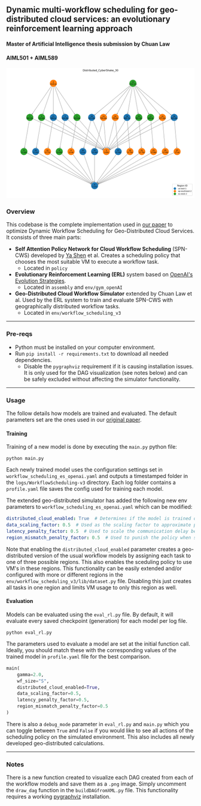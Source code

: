 ## Dynamic multi-workflow scheduling for geo-distributed cloud services: an evolutionary reinforcement learning approach
#### Master of Artificial Intelligence thesis submission by Chuan Law
#### AIML501 + AIML589
![alt text](reference_workflows/CyberShake_30_geo_distributed.png)

### Overview

This codebase is the complete implementation used in [our paper](Chuan-Law-MAI-Thesis-2024.pdf) to optimize Dynamic Workflow Scheduling for
Geo-Distributed Cloud Services. It consists of three main parts:
- **Self Attention Policy Network for Cloud Workflow Scheduling** (SPN-CWS) developed by [Ya Shen](https://github.com/YaShen998) et al. 
  Creates a scheduling policy that chooses the most suitable VM to execute a workflow task.
  - Located in `policy`
- **Evolutionary Reinforcement Learning (ERL)** system based on [OpenAI's Evolution Strategies](https://openai.com/index/evolution-strategies/).
  - Located in `assembly` and `env/gym_openAI`
- **Geo-Distributed Cloud Workflow Simulator** extended by Chuan Law et al.
  Used by the ERL system to train and evaluate SPN-CWS with geographically distributed workflow tasks.
  - Located in `env/workflow_scheduling_v3`

---

### Pre-reqs
- Python must be installed on your computer environment.
- Run `pip install -r requirements.txt` to download all needed dependencies.
    - Disable the `pygraphviz` requirement if it is causing installation issues. It is only used for the DAG 
      visualization (see notes below) and can be safely excluded without affecting the simulator functionality.
---

### Usage
The follow details how models are trained and evaluated. The default parameters set are the ones used in our [original 
paper](Chuan-Law-MAI-Thesis-2024.pdf).

#### Training
Training of a new model is done by executing the `main.py` python file:

```buildoutcfg
python main.py
```

Each newly trained model uses the configuration settings set in `workflow_scheduling_es_openai.yaml` and outputs a 
timestamped folder in the `logs/WorkflowScheduling-v3` directory. Each log folder contains a `profile.yaml` file 
saves the config used for training each model.

The extended geo-distributed simulator has added the following new env parameters to `workflow_scheduling_es_openai.yaml`
which can be modified:

```yaml
distributed_cloud_enabled: True  # Determines if the model is trained on a single or geo-distributed simulator
data_scaling_factor: 0.5  # Used as the scaling factor to approximate physical size of tasks based on processing time
latency_penalty_factor: 0.5  # Used to scale the communication delay between tasks. Set this and the following to 0 to negate these additions in the reward function
region_mismatch_penalty_factor: 0.5  # Used to punish the policy when selecting an inter-region VM to execute a task.
```

Note that enabling the `distributed_cloud_enabled` parameter creates a geo-distributed version of the usual workflow models by
assigning each task to one of three possible regions. This also enables the sceduling policy to use VM's in these regions.
This functionality can be easily extended and/or configured with more or different regions in the `env/workflow_scheduling_v3/lib/dataset.py` file. 
Disabling this just creates all tasks in one region and limits VM usage to only this region as well.

#### Evaluation

Models can be evaluated using the `eval_rl.py` file. By default, it will evaluate every saved checkpoint (generation)
for each model per log file.

```buildoutcfg
python eval_rl.py
```

The parameters used to evaluate a model are set at the initial function call. Ideally, you should match these with 
the corresponding values of the trained model in `profile.yaml` file for the best comparison.
```python
main(
    gamma=2.0, 
    wf_size="S",
    distributed_cloud_enabled=True,
    data_scaling_factor=0.5,
    latency_penalty_factor=0.5,
    region_mismatch_penalty_factor=0.5
)
```

There is also a `debug_mode` parameter in `eval_rl.py` and `main.py` which you can toggle between `True` and `False` if
you would like to see all actions of the scheduling policy on the simulated environment. This also includes all newly developed 
geo-distributed calculations.

---

### Notes

There is a new function created to visualize each DAG created from each of the workflow models and save them as a `.png` 
image. Simply uncomment the `draw_dag` function in the `buildDAGfromXML.py` file. This functionality requires a working
[pygraphviz](https://github.com/pygraphviz/pygraphviz) installation.